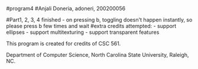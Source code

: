 #program4
#Anjali Doneria, adoneri, 200200056

#Part1, 2, 3, 4 finished
    - on pressing b, toggling doesn't happen instantly, so please press b few times and wait
#extra credits attempted:
    - support ellipses
    - support multitexturing
    - support transparent features
    
This program is created for credits of CSC 561.

Department of Computer Science, North Carolina State University, Raleigh, NC.
